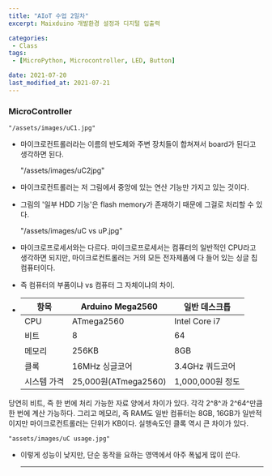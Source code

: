 ```yaml
---
title: "AIoT 수업 2일차"
excerpt: Maixduino 개발환경 설정과 디지털 입출력

categories:
 - Class
tags:
 - [MicroPython, Microcontroller, LED, Button]

date: 2021-07-20
last_modified_at: 2021-07-21
---
```

### MicroController

	"/assets/images/uC1.jpg"

- 마이크로컨트롤러라는 이름의 반도체와 주변 장치들이 합쳐져서 board가 된다고 생각하면 된다.

	"/assets/images/uC2jpg"

- 마이크로컨트롤러는 저 그림에서 중앙에 있는 연산 기능만 가지고 있는 것이다.

- 그림의 '일부 HDD 기능'은 flash memory가 존재하기 때문에 그걸로 처리할 수 있다.

  	"/assets/images/uC vs uP.jpg"

- 마이크로프로세서와는 다르다. 마이크로프로세서는 컴퓨터의 일반적인 CPU라고 생각하면 되지만, 마이크로컨트롤러는 거의 모든 전자제품에 다 들어 있는 싱글 칩 컴퓨터이다. 

- 즉 컴퓨터의 부품이냐 vs 컴퓨터 그 자체이냐의 차이.

- | 항목        | Arduino Mega2560     | 일반 데스크톱    |
  | ----------- | -------------------- | ---------------- |
  | CPU         | ATmega2560           | Intel Core i7    |
  | 비트        | 8                    | 64               |
  | 메모리      | 256KB                | 8GB              |
  | 클록        | 16MHz 싱글코어       | 3.4GHz 쿼드코어  |
  | 시스템 가격 | 25,000원(ATmega2560) | 1,000,000원 정도 |

당연히 비트, 즉 한 번에 처리 가능한 자료 양에서 차이가 있다. 각각 2^8^과 2^64^만큼 한 번에 계산 가능하다. 그리고 메모리, 즉 RAM도 일반 컴퓨터는 8GB, 16GB가 일반적이지만 마이크로컨트롤러는 단위가 KB이다. 실행속도인 클록 역시 큰 차이가 있다.

	"assets/images/uC usage.jpg"

- 이렇게 성능이 낮지만, 단순 동작을 요하는 영역에서 아주 폭넓게 많이 쓴다.  

  ---

  

  

  

  

